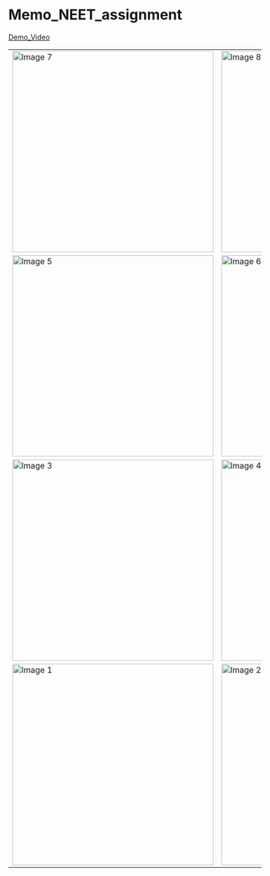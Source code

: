 # Memo_NEET_assignment




[Demo_Video](https://drive.google.com/file/d/1NDRJ8sWvpI0vxGFsazMLXkbzMzayEkFM/view?usp=drive_link)

<table>
  <tr>
    <td><img src="https://github.com/user-attachments/assets/cb881f3b-7ad5-487f-8508-c8218dd8ee33" alt="Image 7" width="400"/></td>
    <td><img src="https://github.com/user-attachments/assets/3c1f021c-c281-411a-8f60-dbd552711fb3" alt="Image 8" width="400"/></td>
  </tr>
   <tr>
    <td><img src="https://github.com/user-attachments/assets/d7eaca4a-58c8-46bb-8d6b-4246903ba523" alt="Image 5" width="400"/></td>
    <td><img src="https://github.com/user-attachments/assets/4eb3db4b-24a3-47d1-9dda-3960f1910632" alt="Image 6" width="400"/></td>
  </tr>
  
  <tr>
    <td><img src="https://github.com/user-attachments/assets/095de959-c7bc-470a-89da-bb73038790a5" alt="Image 3" width="400"/></td>
    <td><img src="https://github.com/user-attachments/assets/eacfe6a0-6de4-43a2-80f6-a6624d5f97ca" alt="Image 4" width="400"/></td>
  </tr>
  
  <tr>
    <td><img src="https://github.com/user-attachments/assets/ac081a9f-cc7f-4a78-8748-b9da3bb0f127" alt="Image 1" width="400"/></td>
    <td><img src="https://github.com/user-attachments/assets/bfbe9fa6-9721-4947-9ca3-de78a6cbbfc2" alt="Image 2" width="400"/></td>
  </tr>
 
</table>
